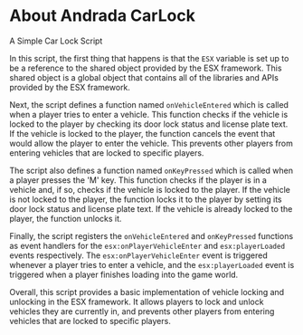 # About Andrada CarLock
A Simple Car Lock Script

<div>
   <p>In this script, the first thing that happens is that the <code>ESX</code> variable is set up to be a reference to the shared object provided by the ESX framework. This shared object is a global object that contains all of the libraries and APIs provided by the ESX framework.</p>
   <p>Next, the script defines a function named <code>onVehicleEntered</code> which is called when a player tries to enter a vehicle. This function checks if the vehicle is locked to the player by checking its door lock status and license plate text. If the vehicle is locked to the player, the function cancels the event that would allow the player to enter the vehicle. This prevents other players from entering vehicles that are locked to specific players.</p>
   <p>The script also defines a function named <code>onKeyPressed</code> which is called when a player presses the 'M' key. This function checks if the player is in a vehicle and, if so, checks if the vehicle is locked to the player. If the vehicle is not locked to the player, the function locks it to the player by setting its door lock status and license plate text. If the vehicle is already locked to the player, the function unlocks it.</p>
   <p>Finally, the script registers the <code>onVehicleEntered</code> and <code>onKeyPressed</code> functions as event handlers for the <code>esx:onPlayerVehicleEnter</code> and <code>esx:playerLoaded</code> events respectively. The <code>esx:onPlayerVehicleEnter</code> event is triggered whenever a player tries to enter a vehicle, and the <code>esx:playerLoaded</code> event is triggered when a player finishes loading into the game world.</p>
   <p>Overall, this script provides a basic implementation of vehicle locking and unlocking in the ESX framework. It allows players to lock and unlock vehicles they are currently in, and prevents other players from entering vehicles that are locked to specific players.</p>
</div>
